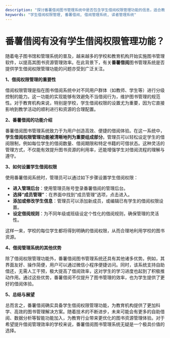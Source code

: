 ```yaml
---
description: "探讨番薯借阅图书管理系统中是否包含学生借阅权限管理功能的信息，适合教育机构和学校使用者。"
keywords: "学生借阅权限管理, 番薯借阅, 借阅管理系统, 读者管理系统"
---
```

# 番薯借阅有没有学生借阅权限管理功能？

随着电子图书馆和管理系统的普及，越来越多的学校和教育机构开始实施图书管理软件，以提高其图书资源管理效率。在此背景下，有关**番薯借阅**图书管理系统是否提供学生借阅权限管理功能的问题亦受到广泛关注。

**1、借阅权限管理的重要性**

借阅权限管理是指在图书借阅系统中对不同用户群体（如教师、学生等）进行分级控制的能力。这一功能的实现能够有效避免不当借阅行为，维护图书管理的规范性。对于教育机构来说，特别是学校，学生借阅权限的设置尤为重要，因为它直接影响到教学活动的顺利进行和资源的合理配置。

**2、番薯借阅的功能介绍**

番薯借阅图书管理系统致力于为用户创造高效、便捷的借阅体验。在这一系统中，**学生借阅权限管理功能被清晰地列为重要组成部分**。管理员可以轻松设定学生的借阅限制，例如每位学生的借阅数量、借阅期限和特定书籍的可借状态。这种灵活的管理方式，不仅能有效提升图书资源的利用率，还能增强学生对借阅流程的理解与遵守。

**3、如何设置学生借阅权限**

使用番薯借阅系统时，管理员可以通过如下步骤设置学生借阅权限：

- **进入管理后台**：使用管理员账号登录番薯借阅的管理后台。
- **选择“成员管理”**：在界面中找到“成员管理”选项，点击进入。
- **添加或修改学生信息**：管理员可以添加新成员，或编辑已有学生的借阅权限设置。
- **设定借阅规则**：为不同年级或班级设定个性化的借阅规则，确保管理的灵活性。

这样一来，学校的每位学生都将得到明确的借阅权限，从而合理地利用学校的图书资源。

**4、借阅管理系统的其他优势**

除了借阅权限管理功能外，番薯借阅图书管理系统还具有其他诸多优势。例如，其界面友好、操作简便，用户可以通过微信小程序便捷访问。同时，该系统支持自助借还，无需人工干预，极大提高了借阅效率，这对学生的学习进度也起到了积极推动作用。通过这些优势，番薯借阅不仅提升了图书管理的效率，也为学生提供了更好的借阅体验。

**5、总结与展望**

总而言之，番薯借阅确实具备学生借阅权限管理功能，为教育机构提供了更加科学、高效的图书管理解决方案。随着技术的不断进步，未来可能会有更多的自助借阅、数据分析等智能功能加入，为教育行业带来更优化的图书资源管理体验。对于希望提升借阅管理效率的学校来说，番薯借阅图书管理系统无疑是一个极具价值的选择。
